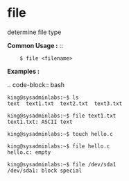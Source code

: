 # file


determine file type  


**Common Usage :**  ::

		$ file <filename>

		
**Examples :**

.. code-block:: bash

	king@sysadminlabs:~$ ls
	text  text1.txt  text2.txt  text3.txt
	
	king@sysadminlabs:~$ file text1.txt
	text1.txt: ASCII text
	
	king@sysadminlabs:~$ touch hello.c
	
	king@sysadminlabs:~$ file hello.c
	hello.c: empty
	
	king@sysadminlabs:~$ file /dev/sda1
	/dev/sda1: block special
	